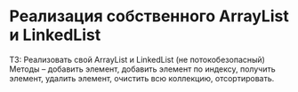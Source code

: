 # Реализация собственного ArrayList и LinkedList

ТЗ:
Реализовать свой ArrayList и LinkedList (не потокобезопасный)
Методы – добавить элемент, добавить элемент по индексу, получить элемент, удалить элемент, очистить всю коллекцию, отсортировать.
